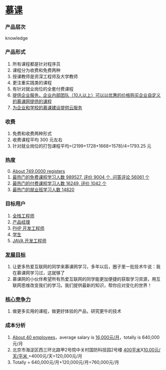 # [慕课](https://www.imooc.com/)

### 产品层次
knowledge

### 产品形式
1. 所有课程都是针对程序员
2. 课程分为收费和免费两种
3. 授课教师是资深工程师及大学教师
4. 更注重实践类的课程
5. 有针对就业岗位的全套付费课程
6. [提供企业服务，企业内部团队（10人以上）可以以优惠的价格购买企业自定义的慕课网提供的课程](https://www.imooc.com/index/companytrain)
7. [为企业和学校的慕课建设提供云服务](http://daxue.imooc.com/)


### 收费
1. 免费和收费两种形式
2. 收费课程平均 300 元左右
3. 针对就业岗位的打包课程平均=(2199+1728+1668+1578)/4=1793.25 元

### 热度
0. [About 749,0000 registers](https://www.imooc.com/u/7490000)
1. [最热门的免费课程学习人数 989527, 评价 9004 个, 问答评论 56061 个](https://www.imooc.com/learn/9)
2. [最热门的付费课程学习人数 16249, 评价 1042 个 ](https://coding.imooc.com/class/75.html)
3. [最热门的就业班学习人数 14820](https://class.imooc.com/fe)

### 目标用户
1. [全栈工程师](https://www.imooc.com/u/10000)
2. [产品经理](https://www.imooc.com/u/10001)
3. [PHP 开发工程师](https://www.imooc.com/u/100003)
4. [学生](https://www.imooc.com/u/100006)
5. [JAVA 开发工程师](https://www.imooc.com/u/5000000)


### [发展目标](https://www.imooc.com/about/us)
1. 让更多热爱互联网的同学来慕课网学习，多年以后，圈子里一批技术牛说：我在慕课网学习过，这就够了
2. 慕课网的小伙伴希望所有热爱互联网的同学能更加便捷的获取学习资源，用互联网思维改变我们的学习。我们提供最新的知识，帮你应对变化的世界！

### [核心竞争力](https://www.imooc.com/about/us)
1. 做更多实用的课程，做更好体验的产品，研究更牛的技术

### 成本分析
1. [About 40 employees](https://www.imooc.com/about/group)，average salary is [16,000元/月](https://www.lagou.com/gongsi/j6040.html)，totally is 640,000元/月 
2. 北京市海淀区西三环北路甲2号院中关村国防科技园2号楼 [400平米](https://zhidao.baidu.com/question/328136690.html?fr=iks&word=12%B8%F6%C8%CB%B5%C4%B9%AB%CB%BE%B0%EC%B9%AB%CA%D2%D2%AA%B6%E0%B4%F3%C3%E6%BB%FD%3F&ie=gbk)X[10.00元/天/平米 ](http://www.beijing-office.com/office/1518.shtml)=4000元/天=120,000元/月 
3. Totally = 640,000元/月+120,000元/月=760,000元/月                      
